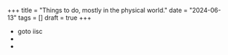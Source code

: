 +++
title = "Things to do, mostly in the physical world."
date = "2024-06-13"
tags = []
draft = true
+++

- goto iisc
- 
- 